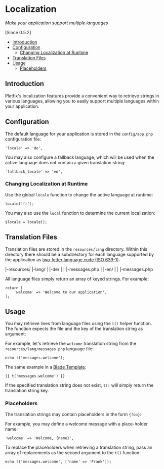 # Localization

_Make your application support multiple languages_

[Since 0.5.2]

- [Introduction](#introduction)
- [Configuration](#configuration)
    - [Changing Localization at Runtime](#runtime)
- [Translation Files](#files) 
- [Usage](#usage)
    - [Placeholders](#placeholders)

<a name="introduction"></a>
## Introduction

Pletfix's localization features provide a convenient way to retrieve strings in various languages, 
allowing you to easily support multiple languages within your application. 

<a name="configuration"></a>
## Configuration

The default language for your application is stored in the `config/app.php` configuration file:

    'locale' => 'de',

You may also configure a fallback language, which will be used when the active language does not contain a given 
translation string: 

    'fallback_locale' => 'en',

<a name="runtime"></a>
### Changing Localization at Runtime

Use the global `locale` function to change the active language at runtime:

    locale('fr');

You may also use the `local` function to determine the current localization:

    $locale = locale();

<a name="files"></a>
## Translation Files

Translation files are stored in the `resources/lang` directory.
Within this directory there should be a subdirectory for each language supported by the application as 
[two-letter language code (ISO 639-1)](https://en.wikipedia.org/wiki/List_of_ISO_639-1_codes):

   |-resources/
      |-lang/
      |  |-de/
      |  |  |-messages.php
      |  |-en/
      |  |  |-messages.php

All language files simply return an array of keyed strings. For example:

    return [
        'welcome' => 'Welcome to our application',
    ];

<a name="usage"></a>
## Usage

You may retrieve lines from language files using the `t()` helper function. 
The function expects the file and the key of the translation string as argument: 

For example, let's retrieve the `welcome` translation string from the `resources/lang/messages.php` language file:

    echo t('messages.welcome');
    
The same example in a [Blade Template](blade):
    
    {{ t('messages.welcome') }}

If the specified translation string does not exist, `t()` will simply return the translation string key. 

<a name="placeholders"></a>
### Placeholders

The translation strings may contain placeholders in the form `{foo}`:

For example, you may define a welcome message with a place-holder name:

    'welcome' => 'Welcome, {name}',

To replace the placeholders when retrieving a translation string, pass an array of replacements as the second argument 
to the `t()` function:

    echo t('messages.welcome', ['name' => 'Frank']);
